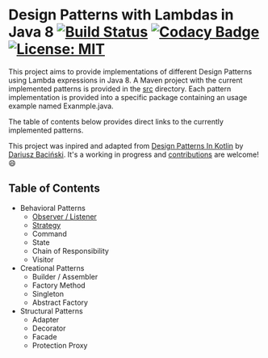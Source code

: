 # Design Patterns with Lambdas in Java 8 [![Build Status](https://travis-ci.org/manoelcampos/Design-Patterns-with-Lambdas-in-Java8.png?branch=master)](https://travis-ci.org/manoelcampos/Design-Patterns-with-Lambdas-in-Java8) [![Codacy Badge](https://api.codacy.com/project/badge/Grade/4bedb98956b94c5d9c5754ee3214287f)](https://www.codacy.com/app/manoelcampos/Design-Patterns-with-Lambdas-in-Java8?utm_source=github.com&amp;utm_medium=referral&amp;utm_content=manoelcampos/Design-Patterns-with-Lambdas-in-Java8&amp;utm_campaign=Badge_Grade) [![License: MIT](https://img.shields.io/badge/License-MIT-yellow.svg)](https://opensource.org/licenses/MIT)

This project aims to provide implementations of different Design Patterns using Lambda expressions in Java 8.
A Maven project with the current implemented patterns is provided in the [src](src) directory.
Each pattern implementation is provided into a specific package containing an usage example named Exanmple.java.

The table of contents below provides direct links to the currently implemented patterns.

This project was inpired and adapted from [Design Patterns In Kotlin](https://github.com/dbacinski/Design-Patterns-In-Kotlin) by [Dariusz Baciński](https://twitter.com/dbacinski).
It's a working in progress and [contributions](CONTRIBUTING.md) are welcome! :smile:

## Table of Contents

* Behavioral Patterns
	* [Observer / Listener](/src/main/java/designpatterns/listener)
	* [Strategy](src/main/java/designpatterns/strategy)
	* Command
	* State
	* Chain of Responsibility
	* Visitor
* Creational Patterns
	* Builder / Assembler
	* Factory Method
	* Singleton
	* Abstract Factory
* Structural Patterns
	* Adapter
	* Decorator
	* Facade
	* Protection Proxy
